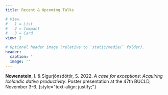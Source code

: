```yaml
---
title: Recent & Upcoming Talks

# View.
#   1 = List
#   2 = Compact
#   3 = Card
view: 2

# Optional header image (relative to `static/media/` folder).
header:
  caption: ''
  image: ''
---
```

**Nowenstein**, I. & Sigurjónsdóttir, S. 2022.  _A case for exceptions: Acquiring Icelandic dative productivity_. Poster presentation at the 47th BUCLD, November 3-6.
{style="text-align: justify;"}
